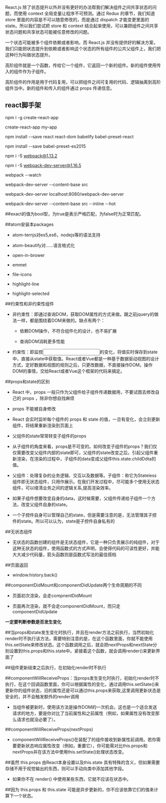 
React.js 除了状态提升以外并没有更好的办法帮我们解决组件之间共享状态的问题，而使用 context 全局变量让程序不可预测。通过 Redux 的章节，我们知道 store 里面的内容是不可以随意修改的，而是通过 dispatch 才能变更里面的 state。所以我们尝试把 store 和 context 结合起来使用，可以兼顾组件之间共享状态问题和共享状态可能被任意修改的问题。



一个状态可能被多个组件依赖或者影响，而 React.js 并没有提供好的解决方案，我们只能把状态提升到依赖或者影响这个状态的所有组件的公共父组件上，我们把这种行为叫做状态提升。



高阶组件就是一个函数，传给它一个组件，它返回一个新的组件。新的组件使用传入的组件作为子组件。

高阶组件的作用是用于代码复用，可以把组件之间可复用的代码、逻辑抽离到高阶组件当中。新的组件和传入的组件通过 props 传递信息。



## react脚手架

npm i -g create-react-app

create-react-app my-app 





npm install --save react react-dom babelify babel-preset-react

npm install --save babel-preset-es2015

npm i -S webpack@1.13.2

npm i -S webpack-dev-server@1.16.5

webpack --watch

webpack-dev-server --content-base src

webpack-dev-server localhost:8080/webpack-dev-server

webpack-dev-server --content-base src --inline --hot



##exact的值为bool型，为true是表示严格匹配，为false时为正常匹配。



##atom安装本packages

- atom-ternjs对es5,es6，nodejs等的语法支持

- atom-beautify对……语言格式化

- open-in-brower

- emmet

- file-icons

- highlight-line

- highlight-selected




##约束性和非约束性组件

- 非约束性：即通过查询DOM，获取DOM属性的方式来做。跟之前jquery的做法一样，都是围绕着DOM来做的。缺点有两个：

    - 依赖DOM操作，不符合组件化的设计，也不易扩展
    
    - 查询DOM消耗更多性能
    
- 约束性：即监控<input>的变化，将值实时保存到state中，直接从state中获取值。React或者Vue都是一种基于数据驱动视图的设计方式，定好数据和视图的规则之后，只更改数据，不直接操作DOM。操作DOM的事情，交给React或者Vue这个框架的代码来搞定。




##props和state的区别

- React 中，props 一般只作为父组件给子组件传递数据用，不要试图去修改自己的 props ，除非你想自找麻烦

- props 不能被自身修改

- React 会实时监听每个组件的 props 和 state 的值，一旦有变化，会立刻更新组件，将结果重新渲染到页面上

- 父组件的state常常转变子组件的props

- 从子组件的角度来看，props是不可变的。如何改变子组件的props？我们仅仅需要改变父组件内部的state即可，父组件的state改变之后，引起父组件重新渲染，在渲染的过程中，子组件的data变成父组件this.state.childDdta的值。

- 父组件：处理复杂的业务逻辑、交互以及数据等。子组件：称它为Stateless组件即无状态组件，只用作展示。在我们开发过程中，尽可能多个使用无状态组件，可以缕清业务之间的逻辑关系,提高渲染效率。

- 如果子组件想要改变自身的data，这时候需要，父组件传递给子组件一个方法，改变父组件自身的state。

- 一个子控件自身可以管理自己的state，但是需要注意的是，无法管理其子控件的state。所以可以认为，state是子控件自身私有的




##无状态组件

- 无状态的函数创建的组件是无状态组件，它是一种只负责展示的纯组件，对于这种无状态的组件，使用函数式的方式声明，会使得代码的可读性更好，并能大大减少代码量，箭头函数则是函数式写法的最佳搭档



##页面返回

- window.history.back()



##componentDidMount和componentDidUpdate两个生命周期的不同

- 页面初次渲染，会走compnentDidMount

- 页面再次渲染，就不会走componentDidMount，而只走componentDidUpdate

**一定要判断参数是否发生变化**



##当props和state发生变化时执行，并且在render方法之前执行，当然初始化render时不执行该方法，需要特别注意的是，在这个函数里面，你就不能使用this.setState来修改状态。这个函数调用之后，就会把nextProps和nextState分别设置到this.props和this.state中。紧接着这个函数，就会调用render()来更新界面了




##组件更新结束之后执行，在初始化render时不执行




##componentWillReceiveProps：当props发生变化时执行，初始化render时不执行，在这个回调函数里面，你可以根据属性的变化，通过调用this.setState()来更新你的组件状态，旧的属性还是可以通过this.props来获取,这里调用更新状态是安全的，并不会触发额外的render调用

- 当组件被更新时，使用该方法是操作DOM的一次机会。这也是一个适合发送请求的地方，要是你对比了当前属性和之前属性（例如，如果属性没有改变那么请求也就没必要了）。



##componentWillReceiveProps(nextProps)

- componentWillReceiveProps()在装配了的组件接收到新属性前调用。若你需要更新状态响应属性改变（例如，重置它），你可能需对比this.props和nextProps并在该方法中使用this.setState()处理状态改变。





##虽然 this.props 由React本身设置以及this.state 具有特殊的含义，但如果需要存储不用于视觉输出的东西，则可以手动向类中添加其他字段。

- 如果你不在 render() 中使用某些东西，它就不应该在状态中。




##因为 this.props 和 this.state 可能是异步更新的，你不应该依靠它们的值来计算下一个状态。





